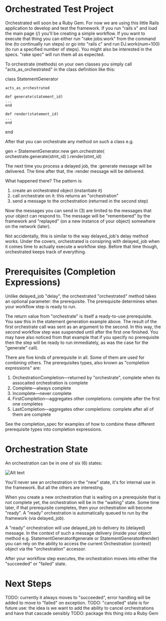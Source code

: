 Orchestrated Test Project
=========================

Orchestrated will soon be a Ruby Gem. For now we are using this little Rails application to develop and test the framework. If you run "rails s" and load the main page (/) you'll be creating a simple workflow. If you want to execute that thing you can either run "rake jobs:work" from the command line (to continually run steps) or go into "rails c" and run DJ.work(num=100) (to run a specified number of steps). You might also be interested in the specs. "rake spec" will run them all as expected.

To orchestrate (methods) on your own classes you simply call "acts_as_orchestrated" in the class definition like this:

  class StatementGenerator

    acts_as_orchestrated

    def generate(statement_id)
    ...
    end

    def render(statement_id)
    ...
    end

  end

After that you can orchestrate any method on such a class e.g.

  gen = StatementGenerator.new
  gen.orchestrate( orchestrate.generate(stmt_id) ).render(stmt_id)

The next time you process a delayed job, the :generate message will be delivered. The time after that, the :render message will be delivered.

What happened there? The pattern is:

1. create an orchestrated object (instantiate it)
2. call orchestrate on it: this returns an "orchestration"
3. send a message to the orchestration (returned in the second step)

Now the messages you can send in (3) are limited to the messages that your object can respond to. The message will be "remembered" by the framework and "replayed" (on a new instance of your object) somewhere on the network (later).

Not accidentally, this is similar to the way delayed_job's delay method works. Under the covers, orchestrated is consipring with delayed_job when it comes time to actually execute a workflow step. Before that time though, orchestrated keeps track of everything.

Prerequisites (Completion Expressions)
=========================================

Unlike delayed_job "delay", the orchestrated "orchestrated" method takes an optional parameter: the prerequisite. The prerequisite determines when your workflow step is ready to run.

The return value from "orchestrate" is itself a ready-to-use prerequisite. You saw this in the statement generation example above. The result of the first orchestrate call was sent as an argument to the second. In this way, the second workflow step was suspended until after the first one finished. You may have also noticed from that example that if you specify no prerequisite then the step will be ready to run immediately, as was the case for the "generate" call).

There are five kinds of prerequisite in all. Some of them are used for combining others. The prerequisites types, also known as "completion expressions" are:

1. OrchestrationCompletion—returned by "orchestrate", complete when its assocaited orchestration is complete
2. Complete—always complete
3. Incomplete—never complete
4. FirstCompletion—aggregates other completions: complete after the first one completes
5. LastCompletion—aggregates other completions: complete after all of them are complete

See the completion_spec for examples of how to combine these different prerequisite types into completion expressions.

Orchestration State
===================

An orchestration can be in one of six (6) states:

![Alt text](/paydici/orchestrated_app/blob/master/Orchestrated::Orchestration_state.png 'Orchestration States')

You'll never see an orchestration in the "new" state, it's for internal use in the framework. But all the others are interesting.

When you create a new orchestration that is waiting on a prerequisite that is not complete yet, the orchestration will be in the "waiting" state. Some time later, if that prerequisite completes, then your orchestration will become "ready". A "ready" orchestration is automatically queued to run by the framework (via delayed_job).

A "ready" orchestration will use delayed_job to delivery its (delayed) message. In the context of such a message delivery (inside your object method e.g. StatementGenerator#generate or StatementGenerator#render) you can rely on the ability to access the current Orchestration (context) object via the "orchestration" accessor.

After your workflow step executes, the orchestration moves into either the "succeeded" or "failed" state.

Next Steps
==========

TODO: currently it always moves to "succeeded", error handling will be added to move to "failed" on exception.
TODO: "cancelled" state is for future use: the idea is we want to add the ability to cancel orchestrations and have that cascade sensibly
TODO: package this thing into a Ruby Gem
